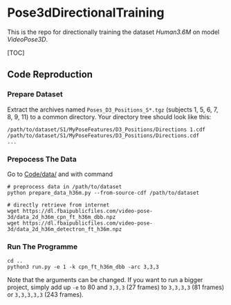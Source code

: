 # Pose3dDirectionalTraining

This is the repo for directionally training the dataset *Human3.6M* on model *VideoPose3D*.

[TOC]

## Code Reproduction

### Prepare Dataset

Extract the archives named `Poses_D3_Positions_S*.tgz` (subjects 1, 5, 6, 7, 8, 9, 11) to a common directory. Your directory tree should look like this:

```
/path/to/dataset/S1/MyPoseFeatures/D3_Positions/Directions 1.cdf
/path/to/dataset/S1/MyPoseFeatures/D3_Positions/Directions.cdf
...
```

### Prepocess The Data

Go to [Code/data/](./Code/data/) and with command 

```shell
# preprocess data in /path/to/dataset
python prepare_data_h36m.py --from-source-cdf /path/to/dataset

# directly retrieve from internet
wget https://dl.fbaipublicfiles.com/video-pose-3d/data_2d_h36m_cpn_ft_h36m_dbb.npz
wget https://dl.fbaipublicfiles.com/video-pose-3d/data_2d_h36m_detectron_ft_h36m.npz
```

### Run The Programme

```shell
cd ..
python3 run.py -e 1 -k cpn_ft_h36m_dbb -arc 3,3,3
```

Note that the arguments can be changed. If you want to run a bigger project, simply add up `-e` to 80 and `3,3,3` (27 frames) to `3,3,3,3` (81 frames) or `3,3,3,3,3` (243 frames).

